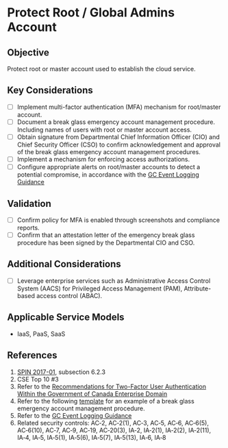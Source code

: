 # Protect Root / Global Admins Account

## Objective

Protect root or master account used to establish the cloud service. 

## Key Considerations

* [ ] Implement multi-factor authentication (MFA) mechanism for root/master account.
* [ ] Document a break glass emergency account management procedure. Including names of users with root or master account access.
* [ ] Obtain signature from Departmental Chief Information Officer (CIO) and Chief Security Officer (CSO) to confirm acknowledgement and approval of the break glass emergency account management procedures.
* [ ] Implement a mechanism for enforcing access authorizations.
* [ ] Configure appropriate alerts on root/master accounts to detect a potential compromise, in accordance with the [GC Event Logging Guidance](https://www.gcpedia.gc.ca/gcwiki/images/e/e3/GC_Event_Logging_Strategy.pdf)

## Validation

* [ ] Confirm policy for MFA is enabled through screenshots and compliance reports.
* [ ] Confirm that an attestation letter of the emergency break glass procedure has been signed by the Departmental CIO and CSO. 

## Additional Considerations

* [ ] Leverage enterprise services such as Administrative Access Control System (AACS) for Privileged Access Management (PAM), Attribute-based access control (ABAC). 

## Applicable Service Models

* IaaS, PaaS, SaaS

## References

1. [SPIN 2017-01](https://www.canada.ca/en/treasury-board-secretariat/services/access-information-privacy/security-identity-management/direction-secure-use-commercial-cloud-services-spin.html), subsection 6.2.3
2. CSE Top 10 #3
3. Refer to the [Recommendations for Two-Factor User Authentication Within the Government of Canada Enterprise Domain](https://intranet.canada.ca/wg-tg/rtua-rafu-eng.asp)
4. Refer to the following [template](https://gcconnex.gc.ca/file/view/55010566/break-glass-emergency-account-procedure-departments-can-use-to-develop-their-emergency-access-management-controls-for-cloud?language=en) for an example of a break glass emergency account management procedure.
5. Refer to the [GC Event Logging Guidance](https://www.gcpedia.gc.ca/gcwiki/images/e/e3/GC_Event_Logging_Strategy.pdf)
6. Related security controls: AC‑2, AC‑2(1), AC‑3, AC‑5, AC‑6, AC‑6(5), AC‑6(10), AC‑7, AC‑9, AC‑19, AC‑20(3), IA‑2, IA‑2(1), IA‑2(2), IA‑2(11), IA‑4, IA‑5, IA‑5(1), IA‑5(6), IA‑5(7), IA‑5(13), IA‑6, IA‑8

